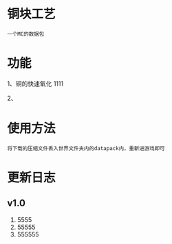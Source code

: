 # 铜块工艺
    一个MC的数据包
# 功能

 1、铜的快速氧化
    1111

 2、
# 使用方法

    将下载的压缩文件丢入世界文件夹内的datapack内，重新进游戏即可

# 更新日志
## v1.0
1. 5555 
2. 55555 
3. 555555